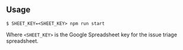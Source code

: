 ## Usage

```
$ SHEET_KEY=<SHEET_KEY> npm run start
```

Where `<SHEET_KEY>` is the Google Spreadsheet key for the issue triage spreadsheet.
